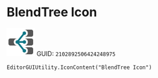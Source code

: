 # BlendTree Icon
![](/img/BlendTree%20Icon.png)
GUID: `2102892506424248975`
```
EditorGUIUtility.IconContent("BlendTree Icon")
```
